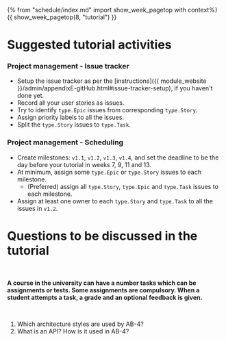 {% from "schedule/index.md" import show_week_pagetop with context%}
{{ show_week_pagetop(8, "tutorial") }}

# Suggested tutorial activities

### Project management - Issue tracker

- Setup the issue tracker as per the [instructions]({{ module_website }}/admin/appendixE-gitHub.html#issue-tracker-setup), if you haven't done yet.
- Record all your user stories as issues.
- Try to identify `type.Epic` issues from corresponding `type.Story`.
- Assign priority labels to all the issues.
- Split the `type.Story` issues to `type.Task`.

### Project management - Scheduling

- Create milestones: `v1.1`, `v1.2`, `v1.3`, `v1.4`, and set the deadline to be the day before your tutorial in weeks  7, 9, 11 and 13.
- At minimum, assign some `type.Epic` or `type.Story` issues to each milestone.
  - (Preferred) assign all `type.Story`, `type.Epic` and `type.Task` issues to each milestone.
- Assign at least one owner to each `type.Story` and `type.Task` to all the issues in `v1.2`. 
 
# Questions to be discussed in the tutorial

<include src="../../book/modeling/modelingBehaviors/activityDiagrams/q-modelWorkflowOfBurgerShop.md" />

<br>

<panel header="{{icon_Q }} Model the relation between the students and tasks">
<question>

**A course in the university can have a number tasks which can be assignments or tests. 
Some assignments are compulsory. When a student attempts a task, a grade and an optional feedback is given.**

</question>
</panel>

<br>

<panel header="{{ icon_Q }} Architecture">
<question>

1. Which architecture styles are used by AB-4?
1. What is an API? How is it used in AB-4?

</question>
</panel>
